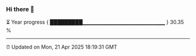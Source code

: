 ### Hi there 👋

⏳ Year progress { █████████▁▁▁▁▁▁▁▁▁▁▁▁▁▁▁▁▁▁▁▁▁ } 30.35 %

---

⏰ Updated on Mon, 21 Apr 2025 18:19:31 GMT
